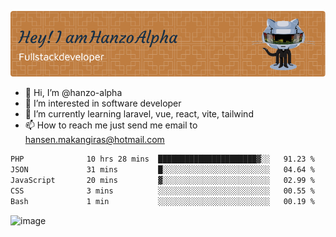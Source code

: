 ![Header](./github-header-image.png)

- 👋 Hi, I’m @hanzo-alpha
- 👀 I’m interested in software developer
- 🌱 I’m currently learning laravel, vue, react, vite, tailwind
- 📫 How to reach me just send me email to hansen.makangiras@hotmail.com 

<!---
hanzo-alpha/hanzo-alpha is a ✨ special ✨ repository because its `README.md` (this file) appears on your GitHub profile.
You can click the Preview link to take a look at your changes.
--->

<!--START_SECTION:waka-->

```txt
PHP              10 hrs 28 mins  ██████████████████████▓░░   91.23 %
JSON             31 mins         █░░░░░░░░░░░░░░░░░░░░░░░░   04.64 %
JavaScript       20 mins         ▓░░░░░░░░░░░░░░░░░░░░░░░░   02.99 %
CSS              3 mins          ░░░░░░░░░░░░░░░░░░░░░░░░░   00.55 %
Bash             1 min           ░░░░░░░░░░░░░░░░░░░░░░░░░   00.19 %
```

<!--END_SECTION:waka-->

![image](https://github.com/hanzo-alpha/hanzo-alpha/assets/111342797/c4bd2977-6123-4017-8652-6e166259b484)

